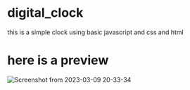# digital_clock

this is a simple clock using basic javascript and css and html


# here is a preview 

![Screenshot from 2023-03-09 20-33-34](https://user-images.githubusercontent.com/104885721/224065134-04941b9b-a47b-4d14-aa5f-fded0bc4a3b4.png)
